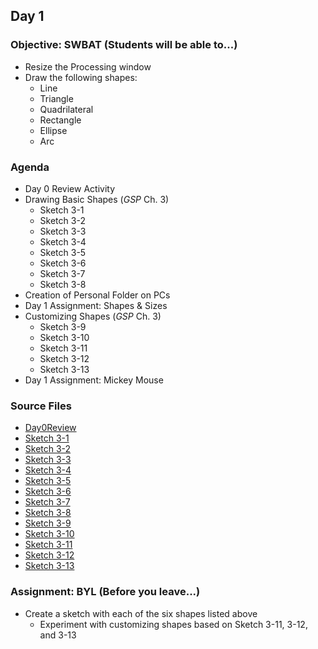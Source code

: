 ## Day 1

### Objective: SWBAT (Students will be able to...)
- Resize the Processing window
- Draw the following shapes:
    - Line
    - Triangle
    - Quadrilateral
    - Rectangle
    - Ellipse
    - Arc

### Agenda
- Day 0 Review Activity
- Drawing Basic Shapes (_GSP_ Ch. 3)
    - Sketch 3-1
    - Sketch 3-2
    - Sketch 3-3
    - Sketch 3-4
    - Sketch 3-5
    - Sketch 3-6
    - Sketch 3-7
    - Sketch 3-8
- Creation of Personal Folder on PCs
- Day 1 Assignment: Shapes & Sizes
- Customizing Shapes (_GSP_ Ch. 3)
    - Sketch 3-9
    - Sketch 3-10
    - Sketch 3-11
    - Sketch 3-12
    - Sketch 3-13
- Day 1 Assignment: Mickey Mouse

### Source Files
- [Day0Review](/source-code/Day0Review.pde)
- [Sketch 3-1](/source-code/Ex_03_01.pde)
- [Sketch 3-2](/source-code/Ex_03_02.pde)
- [Sketch 3-3](/source-code/Ex_03_03.pde)
- [Sketch 3-4](/source-code/Ex_03_04.pde)
- [Sketch 3-5](/source-code/Ex_03_05.pde)
- [Sketch 3-6](/source-code/Ex_03_06.pde)
- [Sketch 3-7](/source-code/Ex_03_07.pde)
- [Sketch 3-8](/source-code/Ex_03_08.pde)
- [Sketch 3-9](/source-code/Ex_03_09.pde)
- [Sketch 3-10](/source-code/Ex_03_10.pde)
- [Sketch 3-11](/source-code/Ex_03_11.pde)
- [Sketch 3-12](/source-code/Ex_03_12.pde)
- [Sketch 3-13](/source-code/Ex_03_13.pde)

### Assignment: BYL (Before you leave...)
- Create a sketch with each of the six shapes listed above
    - Experiment with customizing shapes based on Sketch 3-11, 3-12, and 3-13